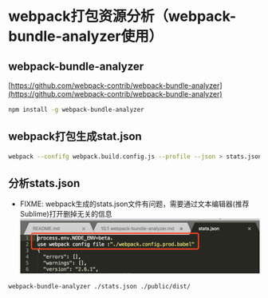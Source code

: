 # webpack打包资源分析（webpack-bundle-analyzer使用）

## webpack-bundle-analyzer
[https://github.com/webpack-contrib/webpack-bundle-analyzer](https://github.com/webpack-contrib/webpack-bundle-analyzer)
``` bash
npm install -g webpack-bundle-analyzer
```

## webpack打包生成stat.json
``` bash
webpack --confifg webpack.build.config.js --profile --json > stats.json
```

## 分析stats.json
- FIXME: webpack生成的stats.json文件有问题，需要通过文本编辑器(推荐Sublime)打开删掉无关的信息 ![修改stat.json](./stats_json.png)

``` bash
webpack-bundle-analyzer ./stats.json ./public/dist/
```

